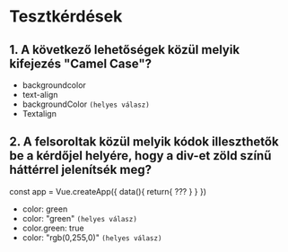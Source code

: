 # Tesztkérdések

## 1. A következő lehetőségek közül melyik kifejezés "Camel Case"?
- backgroundcolor
- text-align
- backgroundColor `(helyes válasz)`
- Textalign

## 2. A felsoroltak közül melyik kódok illeszthetők be a kérdőjel helyére, hogy a div-et zöld színű háttérrel jelenítsék meg?
<div :style="{ background-color: color }">

const app = Vue.createApp({
        data(){
            return{
                ???
            }
        }
})

- color: green
- color: "green" `(helyes válasz)`
- color.green: true
- color: "rgb(0,255,0)" `(helyes válasz)`
